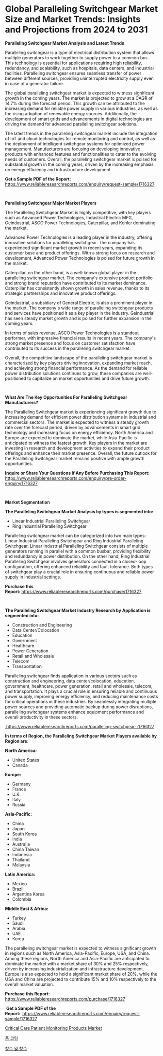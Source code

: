 <p><h1>Global Paralleling Switchgear Market Size and Market Trends: Insights and Projections from 2024 to 2031</h1></p><p><strong>Paralleling Switchgear Market Analysis and Latest Trends</strong></p>
<p><p>Paralleling switchgear is a type of electrical distribution system that allows multiple generators to work together to supply power to a common bus. This technology is essential for applications requiring high reliability, redundancy, and scalability, such as hospitals, data centers, and industrial facilities. Paralleling switchgear ensures seamless transfer of power between different sources, providing uninterrupted electricity supply even in case of a generator failure.</p><p>The global paralleling switchgear market is expected to witness significant growth in the coming years. The market is projected to grow at a CAGR of 14.7% during the forecast period. This growth can be attributed to the increasing demand for reliable power supply in various industries, as well as the rising adoption of renewable energy sources. Additionally, the development of smart grids and advancements in digital technologies are driving the demand for advanced paralleling switchgear solutions.</p><p>The latest trends in the paralleling switchgear market include the integration of IoT and cloud technologies for remote monitoring and control, as well as the deployment of intelligent switchgear systems for optimized power management. Manufacturers are focusing on developing innovative products with enhanced features and functionalities to cater to the evolving needs of customers. Overall, the paralleling switchgear market is poised for substantial growth in the coming years, driven by the increasing emphasis on energy efficiency and infrastructure development.</p></p>
<p><strong>Get a Sample PDF of the Report:&nbsp;</strong> <a href="https://www.reliableresearchreports.com/enquiry/request-sample/1716327">https://www.reliableresearchreports.com/enquiry/request-sample/1716327</a></p>
<p>&nbsp;</p>
<p><strong>Paralleling Switchgear Major Market Players</strong></p>
<p><p>The Paralleling Switchgear Market is highly competitive, with key players such as Advanced Power Technologies, Industrial Electric MFG, Geindustrial, ASCO Power Technologies, Caterpillar, and Kohler dominating the market. </p><p>Advanced Power Technologies is a leading player in the industry, offering innovative solutions for paralleling switchgear. The company has experienced significant market growth in recent years, expanding its customer base and product offerings. With a strong focus on research and development, Advanced Power Technologies is poised for future growth in the market.</p><p>Caterpillar, on the other hand, is a well-known global player in the paralleling switchgear market. The company's extensive product portfolio and strong brand reputation have contributed to its market dominance. Caterpillar has consistently shown growth in sales revenue, thanks to its strategic partnerships and innovative product offerings.</p><p>Geindustrial, a subsidiary of General Electric, is also a prominent player in the market. The company's wide range of paralleling switchgear products and services have positioned it as a key player in the industry. Geindustrial has seen steady market growth and is poised for further expansion in the coming years.</p><p>In terms of sales revenue, ASCO Power Technologies is a standout performer, with impressive financial results in recent years. The company's strong market presence and focus on customer satisfaction have contributed to its success in the paralleling switchgear market. </p><p>Overall, the competitive landscape of the paralleling switchgear market is characterized by key players driving innovation, expanding market reach, and achieving strong financial performance. As the demand for reliable power distribution solutions continues to grow, these companies are well-positioned to capitalize on market opportunities and drive future growth.</p></p>
<p>&nbsp;</p>
<p><strong>What Are The Key Opportunities For Paralleling Switchgear Manufacturers?</strong></p>
<p><p>The Paralleling Switchgear market is experiencing significant growth due to increasing demand for efficient power distribution systems in industrial and commercial sectors. The market is expected to witness a steady growth rate over the forecast period, driven by advancements in smart grid technology and increasing focus on energy efficiency. North America and Europe are expected to dominate the market, while Asia-Pacific is anticipated to witness the fastest growth. Key players in the market are investing in research and development activities to expand their product offerings and enhance their market presence. Overall, the future outlook for the Paralleling Switchgear market remains positive with ample growth opportunities.</p></p>
<p><strong>Inquire or Share Your Questions If Any Before Purchasing This Report:</strong> <a href="https://www.reliableresearchreports.com/enquiry/pre-order-enquiry/1716327">https://www.reliableresearchreports.com/enquiry/pre-order-enquiry/1716327</a></p>
<p>&nbsp;</p>
<p><strong>Market Segmentation</strong></p>
<p><strong>The Paralleling Switchgear Market Analysis by types is segmented into:</strong></p>
<p><ul><li>Linear Industrial Paralleling Switchgear</li><li>Ring Industrial Paralleling Switchgear</li></ul></p>
<p><p>Paralleling switchgear market can be categorized into two main types: Linear Industrial Paralleling Switchgear and Ring Industrial Paralleling Switchgear. Linear Industrial Paralleling Switchgear consists of multiple generators running in parallel with a common busbar, providing flexibility and redundancy in power distribution. On the other hand, Ring Industrial Paralleling Switchgear involves generators connected in a closed-loop configuration, offering enhanced reliability and fault tolerance. Both types of switchgear play a crucial role in ensuring continuous and reliable power supply in industrial settings.</p></p>
<p><strong>Purchase this Report:&nbsp;</strong><a href="https://www.reliableresearchreports.com/purchase/1716327">https://www.reliableresearchreports.com/purchase/1716327</a></p>
<p>&nbsp;</p>
<p><strong>The Paralleling Switchgear Market Industry Research by Application is segmented into:</strong></p>
<p><ul><li>Construction and Engineering</li><li>Data Center/Colocation</li><li>Education</li><li>Government</li><li>Healthcare</li><li>Power Generation</li><li>Retail and Wholesale</li><li>Telecom</li><li>Transportation</li></ul></p>
<p><p>Paralleling switchgear finds application in various sectors such as construction and engineering, data center/colocation, education, government, healthcare, power generation, retail and wholesale, telecom, and transportation. It plays a crucial role in ensuring reliable and continuous power supply, improving energy efficiency, and reducing maintenance costs for critical operations in these industries. By seamlessly integrating multiple power sources and providing automatic backup during power disruptions, paralleling switchgear systems enhance equipment performance and overall productivity in these sectors.</p></p>
<p><a href="https://www.reliableresearchreports.com/paralleling-switchgear-r1716327">&nbsp;https://www.reliableresearchreports.com/paralleling-switchgear-r1716327</a></p>
<p><strong>In terms of Region, the Paralleling Switchgear Market Players available by Region are:</strong></p>
<p>
    <p> <strong> North America: </strong>
        <ul>
            <li>United States</li>
            <li>Canada</li>
        </ul>
        </p> 
    <p> <strong> Europe: </strong>
        <ul>
            <li>Germany</li>
            <li>France</li>
            <li>U.K.</li>
            <li>Italy</li>
            <li>Russia</li>
        </ul>
        </p> 
    <p> <strong> Asia-Pacific: </strong>
        <ul>
            <li>China</li>
            <li>Japan</li>
            <li>South Korea</li>
            <li>India</li>
            <li>Australia</li>
            <li>China Taiwan</li>
            <li>Indonesia</li>
            <li>Thailand</li>
            <li>Malaysia</li>
        </ul>
        </p> 
    <p> <strong> Latin America: </strong>
        <ul>
            <li>Mexico</li>
            <li>Brazil</li>
            <li>Argentina Korea</li>
            <li>Colombia</li>
        </ul>
        </p> 
    <p> <strong> Middle East & Africa: </strong>
        <ul>
            <li>Turkey</li>
            <li>Saudi</li>
            <li>Arabia</li>
            <li>UAE</li>
            <li>Korea</li>
        </ul>
    </p>
    </p>
<p><p>The paralleling switchgear market is expected to witness significant growth in regions such as North America, Asia-Pacific, Europe, USA, and China. Among these regions, North America and Asia-Pacific are anticipated to dominate the market with a market share of 30% and 25% respectively, driven by increasing industrialization and infrastructure development. Europe is also expected to hold a significant market share of 20%, while the USA and China are projected to contribute 15% and 10% respectively to the overall market valuation.</p></p>
<p><strong>Purchase this Report: </strong><a href="https://www.reliableresearchreports.com/purchase/1716327">https://www.reliableresearchreports.com/purchase/1716327</a></p>
<p>&nbsp;<strong>Get a Sample PDF of the Report:&nbsp;&nbsp;</strong><a href="https://www.reliableresearchreports.com/enquiry/request-sample/1716327">https://www.reliableresearchreports.com/enquiry/request-sample/1716327</a></p>
<p><strong></strong></p>
<p><p><a href="https://five-trouble-98a.notion.site/Critical-Care-Patient-Monitoring-Products-Market-Trends-Forecast-and-Competitive-Analysis-to-2031-18975477d1bc430892fef72c719f6924">Critical Care Patient Monitoring Products Market</a></p><p><a href="https://medium.com/@ronnyreilly2022/%ED%8F%BC-%EC%BD%94%ED%8C%85-%EC%8B%9C%EC%9E%A5-%EC%A0%90%EC%9C%A0%EC%9C%A8-%EB%B3%80%ED%99%94-%EB%B0%8F-%EC%8B%9C%EC%9E%A5-%EC%84%B1%EC%9E%A5-%EB%8F%99%ED%96%A5-2024%EB%85%84-2031%EB%85%84-b08178e4fc27">폼 코팅</a></p><p><a href="https://medium.com/@cloydrenner/%ED%96%A5%EC%88%98-%EC%8B%9C%EC%9E%A5-%EA%B2%BD%EC%9F%81-%EB%B6%84%EC%84%9D-%EC%8B%9C%EC%9E%A5-%EB%8F%99%ED%96%A5-%EB%B0%8F-2031%EB%85%84%EA%B9%8C%EC%A7%80%EC%9D%98-%EC%98%88%EC%B8%A1-d989c9e4a2e2">향수 및 향수</a></p></p>